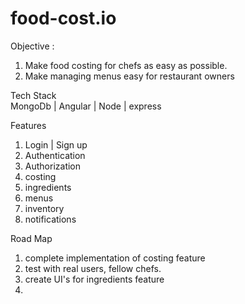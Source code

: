 
# food-cost.io
Objective : <br>
1. Make food costing for chefs as easy as possible.
2. Make managing menus easy for restaurant owners


Tech Stack
<br />MongoDb | Angular | Node | express

Features
1. Login | Sign up
2. Authentication
3. Authorization
4. costing
5. ingredients
6. menus
7. inventory
8. notifications

Road Map
1. complete implementation of costing feature
2. test with real users, fellow chefs.
3. create UI's for ingredients feature
4.



